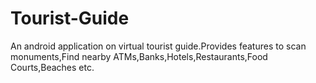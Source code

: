 # Tourist-Guide
An android application on virtual tourist guide.Provides features to scan monuments,Find nearby ATMs,Banks,Hotels,Restaurants,Food Courts,Beaches etc.
